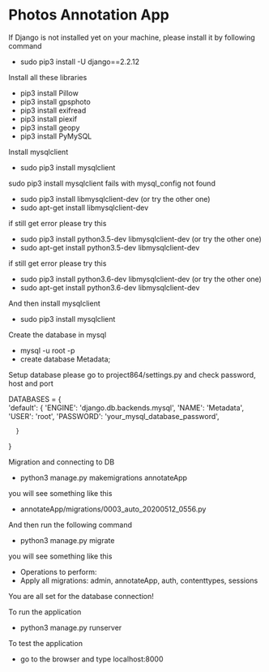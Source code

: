 # Photos Annotation App

If Django is not installed yet on your machine, please install it by following command
- sudo pip3 install -U django==2.2.12

Install all these libraries
- pip3 install Pillow
- pip3 install gpsphoto
- pip3 install exifread
- pip3 install piexif
- pip3 install geopy
- pip3 install PyMySQL

Install mysqlclient
- sudo pip3 install mysqlclient

sudo pip3 install mysqlclient fails with mysql_config not found
- sudo pip3 install libmysqlclient-dev (or try the other one)
- sudo apt-get install libmysqlclient-dev

if still get error please try this
- sudo pip3 install python3.5-dev libmysqlclient-dev (or try the other one)
- sudo apt-get install python3.5-dev libmysqlclient-dev

if still get error please try this
- sudo pip3 install python3.6-dev libmysqlclient-dev (or try the other one)
- sudo apt-get install python3.6-dev libmysqlclient-dev

And then install mysqlclient
- sudo pip3 install mysqlclient

Create the database in mysql
- mysql -u root -p
- create database Metadata;

Setup database please go to project864/settings.py and check password, host and port


DATABASES = { </br>
      'default': {
          'ENGINE': 'django.db.backends.mysql',
          'NAME': 'Metadata',
          'USER': 'root',
          'PASSWORD': 'your_mysql_database_password',

      }
}

Migration and connecting to DB
- python3 manage.py makemigrations annotateApp

you will see something like this
- annotateApp/migrations/0003_auto_20200512_0556.py

And then run the following command
- python3 manage.py migrate

you will see something like this
- Operations to perform:
- Apply all migrations: admin, annotateApp, auth, contenttypes, sessions

You are all set for the database connection!

To run the application
- python3 manage.py runserver

To test the application
- go to the browser and type localhost:8000
